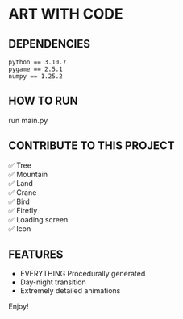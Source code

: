 # ART WITH CODE

## DEPENDENCIES
    python == 3.10.7
    pygame == 2.5.1
    numpy == 1.25.2

## HOW TO RUN
run main.py

## CONTRIBUTE TO THIS PROJECT
✅ Tree <br>
✅ Mountain <br>
✅ Land <br>
✅ Crane <br>
✅ Bird <br>
✅ Firefly <br>
✅ Loading screen <br>
✅ Icon <br>

## FEATURES
* EVERYTHING Procedurally generated
* Day-night transition
* Extremely detailed animations

Enjoy!